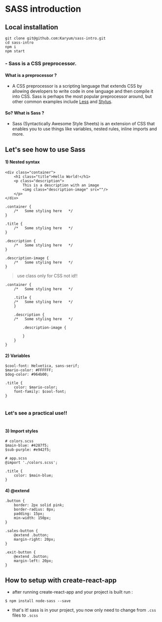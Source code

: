 # SASS introduction

## Local installation
```
git clone git@github.com:Karyum/sass-intro.git
cd sass-intro
npm i
npm start

```


### - Sass is a CSS preprocessor.
#### What is a preprocessor ?
- A CSS preprocessor is a scripting language that extends CSS by allowing developers to write code in one language and then compile it into CSS. Sass is perhaps the most popular preprocessor around, but other common examples include [Less](http://lesscss.org/) and [Stylus](http://stylus-lang.com/).

#### So? What is Sass ?
- Sass (Syntactically Awesome Style Sheets) is an extension of CSS that enables you to use things like variables, nested rules, inline imports and more.


## Let's see how to use Sass





#### 1) Nested syntax

```htmlmixed=
<div class="container">
    <h1 class="title">Hello World!</h1>    
    <p class="description">
        This is a description with an image 
        <img class="description-image" src=""/>
    </p>
</div>
```

```css=
.container {
    /*   Some styling here   */
}

.title {
    /*   Some styling here   */
}

.description {
    /*   Some styling here   */
}

.description-image {
    /*   Some styling here   */
}

```

> use class only for CSS not id!!


```sass=
.container {
    /*   Some styling here   */
    
    .title {
    /*   Some styling here   */
    }
    
    .description {
    /*   Some styling here   */
    
        .description-image {
        
        }
    }
}

```


#### 2) Variables

```sass=
$cool-font: Helvetica, sans-serif;
$mario-color: #FFFFFF;
$dog-color: #964b00;

.title {
    color: $mario-color;
    font-family: $cool-font;
}
```
#
### Let's see a practical use!!
#
#### 3) Import styles

```sass=
# colors.scss
$main-blue: #4287f5;
$sub-purple: #e942f5;
```

```sass=
# app.scss
@import './colors.scss';

.title {
    color: $main-blue;
}
```

#### 4) @extend

```sass=
.button {
    border: 2px solid pink;
    border-radius: 8px;
    padding: 15px;
    min-width: 150px;
}

.sales-button {
    @extend .button;
    margin-right: 20px;
}

.exit-button {
    @extend .button;
    margin-left: 20px;
}
```



## How to setup with create-react-app


- after running create-react-app and your project is built run :
```console
$ npm install node-sass --save
```

- that's it! sass is in your project, you now only need to change from `.css` files to `.scss`
